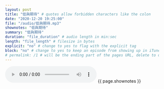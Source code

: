 ```yaml
---
layout: post
title: "低與期待" # quotes allow forbidden characters like the colon
date: "2020-12-20 19:25:00"
file: "/audio/低與期待.mp3"
shownotes: "低與期待"
summary: "低與期待"
duration: "file_duration" # audio length in min:sec
length: "file_length" # filesize in bytes
explicit: "no" # change to yes to flag with the explicit tag
block: "no" # change to yes to keep an episode from showing up in iTunes
# permalink: /1 # will be the ending part of the pages URL, delete to default to the title
---
```


<audio controls>
<source src="{{site.url}}{{site.baseurl}}{{ page.file }}" type="audio/x-mp3">
Your browser does not support the audio element.
</audio>
{{ page.shownotes }}
